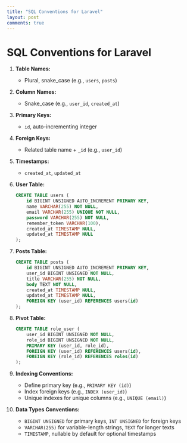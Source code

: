 ```yaml
---
title: "SQL Conventions for Laravel"
layout: post
comments: true
---
```



# SQL Conventions for Laravel

1. **Table Names:**
   - Plural, snake_case (e.g., `users`, `posts`)

2. **Column Names:**
   - Snake_case (e.g., `user_id`, `created_at`)

3. **Primary Keys:**
   - `id`, auto-incrementing integer

4. **Foreign Keys:**
   - Related table name + `_id` (e.g., `user_id`)

5. **Timestamps:**
   - `created_at`, `updated_at`

6. **User Table:**
   ```sql
   CREATE TABLE users (
       id BIGINT UNSIGNED AUTO_INCREMENT PRIMARY KEY,
       name VARCHAR(255) NOT NULL,
       email VARCHAR(255) UNIQUE NOT NULL,
       password VARCHAR(255) NOT NULL,
       remember_token VARCHAR(100),
       created_at TIMESTAMP NULL,
       updated_at TIMESTAMP NULL
   );
   ```

7. **Posts Table:**
   ```sql
   CREATE TABLE posts (
       id BIGINT UNSIGNED AUTO_INCREMENT PRIMARY KEY,
       user_id BIGINT UNSIGNED NOT NULL,
       title VARCHAR(255) NOT NULL,
       body TEXT NOT NULL,
       created_at TIMESTAMP NULL,
       updated_at TIMESTAMP NULL,
       FOREIGN KEY (user_id) REFERENCES users(id)
   );
   ```

8. **Pivot Table:**
   ```sql
   CREATE TABLE role_user (
       user_id BIGINT UNSIGNED NOT NULL,
       role_id BIGINT UNSIGNED NOT NULL,
       PRIMARY KEY (user_id, role_id),
       FOREIGN KEY (user_id) REFERENCES users(id),
       FOREIGN KEY (role_id) REFERENCES roles(id)
   );
   ```

9. **Indexing Conventions:**
   - Define primary key (e.g., `PRIMARY KEY (id)`)
   - Index foreign keys (e.g., `INDEX (user_id)`)
   - Unique indexes for unique columns (e.g., `UNIQUE (email)`)

10. **Data Types Conventions:**
    - `BIGINT UNSIGNED` for primary keys, `INT UNSIGNED` for foreign keys
    - `VARCHAR(255)` for variable-length strings, `TEXT` for longer texts
    - `TIMESTAMP`, nullable by default for optional timestamps
